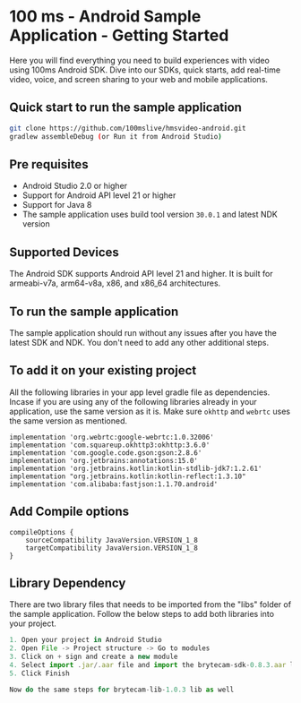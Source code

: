 # 100 ms - Android Sample Application - Getting Started

Here you will find everything you need to build experiences with video using 100ms Android SDK. Dive into our SDKs, quick starts, add real-time video, voice, and screen sharing to your web and mobile applications.

## Quick start to run the sample application

```bash
git clone https://github.com/100mslive/hmsvideo-android.git
gradlew assembleDebug (or Run it from Android Studio)
```

## Pre requisites

- Android Studio 2.0 or higher
- Support for Android API level 21 or higher
- Support for Java 8
- The sample application uses build tool version `30.0.1` and latest NDK version 

## Supported Devices

The Android SDK supports Android API level 21 and higher. It is built for armeabi-v7a, arm64-v8a, x86, and x86_64 architectures.

## To run the sample application

The sample application should run without any issues after you have the latest SDK and NDK. You don't need to add any other additional steps. 

## To add it on your existing project

All the following libraries in your app level gradle file as dependencies. Incase if you are using any of the following libraries already in your application, use the same version as it is. Make sure `okhttp` and `webrtc` uses the same version as mentioned. 

```
implementation 'org.webrtc:google-webrtc:1.0.32006'
implementation 'com.squareup.okhttp3:okhttp:3.6.0'
implementation 'com.google.code.gson:gson:2.8.6'
implementation 'org.jetbrains:annotations:15.0'
implementation 'org.jetbrains.kotlin:kotlin-stdlib-jdk7:1.2.61'
implementation "org.jetbrains.kotlin:kotlin-reflect:1.3.10"
implementation 'com.alibaba:fastjson:1.1.70.android'
```

## Add Compile options

```
compileOptions {
    sourceCompatibility JavaVersion.VERSION_1_8
    targetCompatibility JavaVersion.VERSION_1_8
}
```

## Library Dependency

There are two library files that needs to be imported from the "libs" folder of the sample application. Follow the below steps to add both libraries into your project.

```jsx
1. Open your project in Android Studio
2. Open File -> Project structure -> Go to modules
3. Click on + sign and create a new module
4. Select import .jar/.aar file and import the brytecam-sdk-0.8.3.aar lib
5. Click Finish

Now do the same steps for brytecam-lib-1.0.3 lib as well
```

